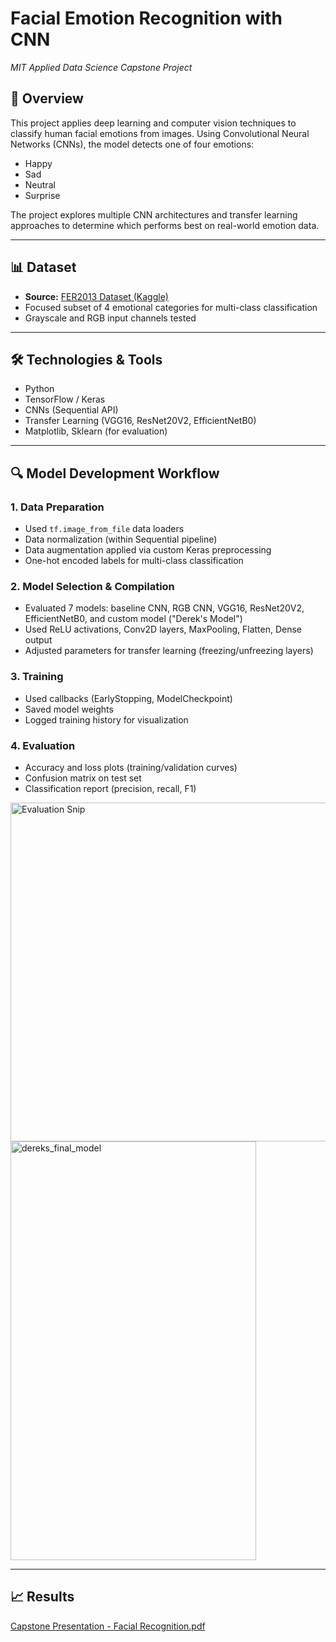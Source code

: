 # Facial Emotion Recognition with CNN  
*MIT Applied Data Science Capstone Project*

## 🧠 Overview
This project applies deep learning and computer vision techniques to classify human facial emotions from images. Using Convolutional Neural Networks (CNNs), the model detects one of four emotions:

- Happy  
- Sad  
- Neutral  
- Surprise

The project explores multiple CNN architectures and transfer learning approaches to determine which performs best on real-world emotion data.

---

## 📊 Dataset
- **Source:** [FER2013 Dataset (Kaggle)](https://www.kaggle.com/datasets/msambare/fer2013)
- Focused subset of 4 emotional categories for multi-class classification
- Grayscale and RGB input channels tested

---

## 🛠️ Technologies & Tools
- Python  
- TensorFlow / Keras  
- CNNs (Sequential API)  
- Transfer Learning (VGG16, ResNet20V2, EfficientNetB0)  
- Matplotlib, Sklearn (for evaluation)

---

## 🔍 Model Development Workflow

### 1. **Data Preparation**
- Used `tf.image_from_file` data loaders  
- Data normalization (within Sequential pipeline)  
- Data augmentation applied via custom Keras preprocessing  
- One-hot encoded labels for multi-class classification  

### 2. **Model Selection & Compilation**
- Evaluated 7 models: baseline CNN, RGB CNN, VGG16, ResNet20V2, EfficientNetB0, and custom model ("Derek's Model")  
- Used ReLU activations, Conv2D layers, MaxPooling, Flatten, Dense output  
- Adjusted parameters for transfer learning (freezing/unfreezing layers)

### 3. **Training**
- Used callbacks (EarlyStopping, ModelCheckpoint)  
- Saved model weights  
- Logged training history for visualization  

### 4. **Evaluation**
- Accuracy and loss plots (training/validation curves)  
- Confusion matrix on test set  
- Classification report (precision, recall, F1)
<img width="953" height="542" alt="Evaluation Snip" src="https://github.com/user-attachments/assets/f5bd5851-6d87-460b-83d6-e01c1b0c7335" />
<img width="393" height="670" alt="dereks_final_model" src="https://github.com/user-attachments/assets/49f80e63-c1c7-4646-a889-9eaa0af5bbeb" />

---

## 📈 Results
[Capstone Presentation - Facial Recognition.pdf](https://github.com/user-attachments/files/21536650/Capstone.Presentation.-.Facial.Recognition.pdf)


